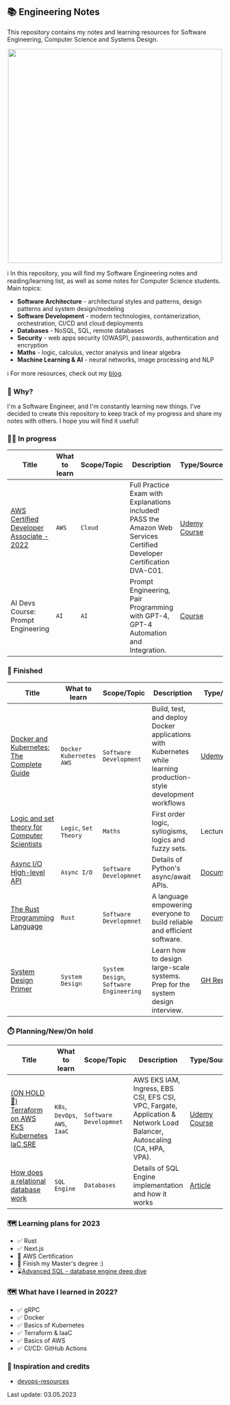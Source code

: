 ## 📚 Engineering Notes

This repository contains my notes and learning resources for Software Engineering, Computer Science and Systems Design.

<p align="center">
    <img width="500px" src="https://d2255p4hi4gxdo.cloudfront.net/images/docs-logo.jpeg">
</p>

ℹ️  In this repository, you will find my Software Engineering notes and reading/learning list, as well as some notes for Computer Science students. Main topics:
* **Software Architecture** - architectural styles and patterns, design patterns and system design/modeling   
* **Software Development** - modern technologies, containerization, orchestration, CI/CD and cloud deployments
* **Databases** - NoSQL, SQL, remote databases
* **Security** - web apps security (OWASP), passwords, authentication and encryption
* **Maths** - logic, calculus, vector analysis and linear algebra
* **Machine Learning & AI** - neural networks, image processing and NLP

ℹ️ For more resources, check out my [blog](https://blog.kamilwozniak.com).

### 🤷 Why?

I'm a Software Engineer, and I'm constantly learning new things. I've decided to create this repository to keep track of my progress and share my notes with others. I hope you will find it useful!


### 🧑‍💼 In progress
| Title                                                                                               | What to learn  | Scope/Topic  | Description                                                                                                            | Type/Source                                                                             |
|-----------------------------------------------------------------------------------------------------|----------------|--------------|------------------------------------------------------------------------------------------------------------------------|-----------------------------------------------------------------------------------------|
| [AWS Certified Developer Associate - 2022](/resources/aws_developer_associate/1_regions_and_azs.md) | `AWS`          | `Cloud`      | Full Practice Exam with Explanations included! PASS the Amazon Web Services Certified Developer Certification DVA-C01. | [Udemy Course](https://www.udemy.com/course/aws-certified-developer-associate-dva-c01/) |
| AI Devs Course: Prompt Engineering                                                                  | `AI`           | `AI`         | Prompt Engineering, Pair Programming with GPT-4, GPT-4 Automation and Integration.                                     | [Course](https://www.aidevs.pl/)                                                        |

### 🏁 Finished
| Title                                                                                                                                       | What to learn               | Scope/Topic                              | Description                                                                                                       | Type/Source                                                                               | Scores |
|---------------------------------------------------------------------------------------------------------------------------------------------|-----------------------------|------------------------------------------|-------------------------------------------------------------------------------------------------------------------|-------------------------------------------------------------------------------------------|--------|
| [Docker and Kubernetes: The Complete Guide](/resources/docker_and_kubernetes_the_complete_guide.md)                                         | `Docker` `Kubernetes` `AWS` | `Software Development`                   | Build, test, and deploy Docker applications with Kubernetes while learning production-style development workflows | [Udemy Course](https://www.udemy.com/course/docker-and-kubernetes-the-complete-guide/)    | 🏆🏆🏆 |
| [Logic and set theory for Computer Scientists](/resources/logic_and_set_theory_for_computer_scientists/1_introduction_first_order_logic.md) | `Logic`, `Set Theory`       | `Maths`                                  | First order logic, syllogisms, logics and fuzzy sets.                                                             | Lecture                                                                                   | 🏆     |
| [Async I/O High-level API](/resources/python_async_io.md)                                                                                   | `Async I/O`                 | `Software Developmnet`                   | Details of Python's async/await APIs.                                                                             | [Documentation](https://docs.python.org/3/library/asyncio-api-index.html)                 | 🏆     |
| [The Rust Programming Language](https://doc.rust-lang.org/book/#the-rust-programming-language)                                              | `Rust`                      | `Software Developmnet`                   | A language empowering everyone to build reliable and efficient software.                                          | [Documentation](https://doc.rust-lang.org/book/#the-rust-programming-language)            | 🏆🏆🏆 |
| [System Design Primer](https://github.com/donnemartin/system-design-primer)                                                                 | `System Design`             | `System Design`, `Software Engineering`  | Learn how to design large-scale systems. Prep for the system design interview.                                    | [GH Repo](https://github.com/donnemartin/system-design-primer)                            | 🏆🏆🏆 |


### ⏱️ Planning/New/On hold
| Title                                                                                                                       | What to learn                   | Scope/Topic                             | Description                                                                                                             | Type/Source                                                                                                |
|-----------------------------------------------------------------------------------------------------------------------------|---------------------------------|-----------------------------------------|-------------------------------------------------------------------------------------------------------------------------|------------------------------------------------------------------------------------------------------------|
| [(ON HOLD 🚫)  Terraform on AWS EKS Kubernetes IaC SRE](/resources/terraform_on_aws_eks_k8s_iac_sre.md)                     | `K8s`, `DevOps`, `AWS`, `IaaC`  | `Software Developmnet`                  | AWS EKS IAM, Ingress, EBS CSI, EFS CSI, VPC, Fargate, Application & Network Load Balancer, Autoscaling (CA, HPA, VPA).  | [Udemy Course](https://www.udemy.com/course/terraform-on-aws-eks-kubernetes-iac-sre-50-real-world-demos/)  |
| [How does a relational database work](http://coding-geek.com/how-databases-work/)                                           | `SQL Engine`                    | `Databases`                             | Details of SQL Engine implementation and how it works                                                                   | [Article](http://coding-geek.com/how-databases-work/)                                                      |


### 🗺️ Learning plans for 2023
- ✅ Rust
- ✅ Next.js
- 👀 AWS Certification
- 👀 Finish my Master's degree :)
- ⌛[Advanced SQL - database engine deep dive](http://coding-geek.com/how-databases-work/)

### 🗺️ What have I learned in 2022?
- ✅ gRPC
- ✅ Docker
- ✅ Basics of Kubernetes
- ✅ Terraform & IaaC
- ✅ Basics of AWS
- ✅ CI/CD: GitHub Actions


### 🏅 Inspiration and credits
* [devops-resources](https://github.com/bregman-arie/devops-resources)


Last update: 03.05.2023
